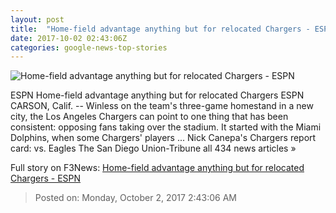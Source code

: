 ```yaml
---
layout: post
title:  "Home-field advantage anything but for relocated Chargers - ESPN"
date: 2017-10-02 02:43:06Z
categories: google-news-top-stories
---
```


![Home-field advantage anything but for relocated Chargers - ESPN](http://a3.espncdn.com/combiner/i?img=%2Fphoto%2F2017%2F1001%2Fr267635_1296x729_16%2D9.jpg)

ESPN Home-field advantage anything but for relocated Chargers ESPN CARSON, Calif. -- Winless on the team's three-game homestand in a new city, the Los Angeles Chargers can point to one thing that has been consistent: opposing fans taking over the stadium. It started with the Miami Dolphins, when some Chargers' players ... Nick Canepa's Chargers report card: vs. Eagles The San Diego Union-Tribune all 434 news articles »


Full story on F3News: [Home-field advantage anything but for relocated Chargers - ESPN](http://www.f3nws.com/n/Dm4kME)

> Posted on: Monday, October 2, 2017 2:43:06 AM
